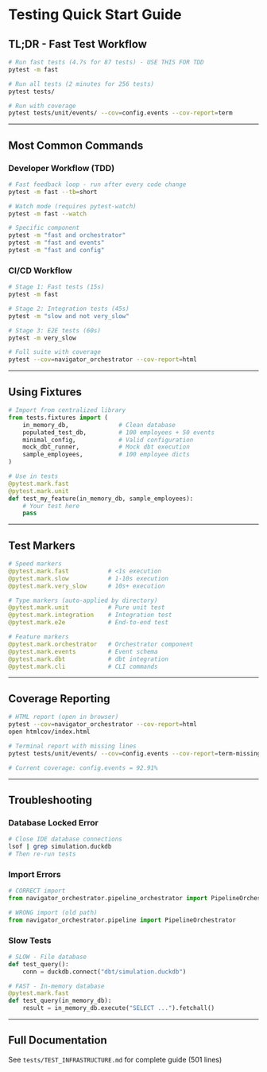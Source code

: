 # Testing Quick Start Guide

## TL;DR - Fast Test Workflow

```bash
# Run fast tests (4.7s for 87 tests) - USE THIS FOR TDD
pytest -m fast

# Run all tests (2 minutes for 256 tests)
pytest tests/

# Run with coverage
pytest tests/unit/events/ --cov=config.events --cov-report=term
```

---

## Most Common Commands

### Developer Workflow (TDD)

```bash
# Fast feedback loop - run after every code change
pytest -m fast --tb=short

# Watch mode (requires pytest-watch)
pytest -m fast --watch

# Specific component
pytest -m "fast and orchestrator"
pytest -m "fast and events"
pytest -m "fast and config"
```

### CI/CD Workflow

```bash
# Stage 1: Fast tests (15s)
pytest -m fast

# Stage 2: Integration tests (45s)
pytest -m "slow and not very_slow"

# Stage 3: E2E tests (60s)
pytest -m very_slow

# Full suite with coverage
pytest --cov=navigator_orchestrator --cov-report=html
```

---

## Using Fixtures

```python
# Import from centralized library
from tests.fixtures import (
    in_memory_db,              # Clean database
    populated_test_db,         # 100 employees + 50 events
    minimal_config,            # Valid configuration
    mock_dbt_runner,           # Mock dbt execution
    sample_employees,          # 100 employee dicts
)

# Use in tests
@pytest.mark.fast
@pytest.mark.unit
def test_my_feature(in_memory_db, sample_employees):
    # Your test here
    pass
```

---

## Test Markers

```python
# Speed markers
@pytest.mark.fast           # <1s execution
@pytest.mark.slow           # 1-10s execution
@pytest.mark.very_slow      # 10s+ execution

# Type markers (auto-applied by directory)
@pytest.mark.unit           # Pure unit test
@pytest.mark.integration    # Integration test
@pytest.mark.e2e            # End-to-end test

# Feature markers
@pytest.mark.orchestrator   # Orchestrator component
@pytest.mark.events         # Event schema
@pytest.mark.dbt            # dbt integration
@pytest.mark.cli            # CLI commands
```

---

## Coverage Reporting

```bash
# HTML report (open in browser)
pytest --cov=navigator_orchestrator --cov-report=html
open htmlcov/index.html

# Terminal report with missing lines
pytest tests/unit/events/ --cov=config.events --cov-report=term-missing

# Current coverage: config.events = 92.91%
```

---

## Troubleshooting

### Database Locked Error

```bash
# Close IDE database connections
lsof | grep simulation.duckdb
# Then re-run tests
```

### Import Errors

```python
# CORRECT import
from navigator_orchestrator.pipeline_orchestrator import PipelineOrchestrator

# WRONG import (old path)
from navigator_orchestrator.pipeline import PipelineOrchestrator
```

### Slow Tests

```python
# SLOW - File database
def test_query():
    conn = duckdb.connect("dbt/simulation.duckdb")

# FAST - In-memory database
@pytest.mark.fast
def test_query(in_memory_db):
    result = in_memory_db.execute("SELECT ...").fetchall()
```

---

## Full Documentation

See `tests/TEST_INFRASTRUCTURE.md` for complete guide (501 lines)
